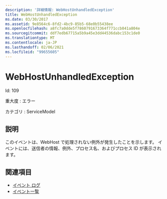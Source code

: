 ```yaml
---
description: '詳細情報: WebHostUnhandledException'
title: WebHostUnhandledException
ms.date: 03/30/2017
ms.assetid: 9e8564c6-8fd2-4bc9-85b5-68e0b55438ee
ms.openlocfilehash: a8fc7a0dde5f7860791673364f771ccb041a804e
ms.sourcegitcommit: ddf7edb67715a5b9a45e3dd44536dabc153c1de0
ms.translationtype: MT
ms.contentlocale: ja-JP
ms.lasthandoff: 02/06/2021
ms.locfileid: "99655605"
---
```

# <a name="webhostunhandledexception"></a>WebHostUnhandledException

Id: 109  
  
 重大度 : エラー  
  
 カテゴリ : ServiceModel  
  
## <a name="description"></a>説明  

 このイベントは、WebHost で処理されない例外が発生したことを示します。 イベントには、送信者の情報、例外、プロセス名、およびプロセス ID が表示されます。  
  
## <a name="see-also"></a>関連項目

- [イベント ログ](index.md)
- [イベント一覧](events-general-reference.md)
